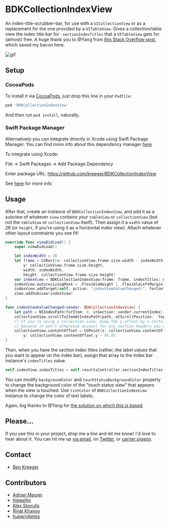 # BDKCollectionIndexView

An index-title-scrubber-bar, for use with a `UICollectionView` or as a replacement for the one provided by a `UITableView`. Gives a collection/table view the index title bar for `-sectionIndexTitles` that a `UITableView` gets for (almost) free. A huge thank you to @Yang from [this Stack Overflow post][so], which saved my bacon here.

![gif](http://g.recordit.co/9vLag8rpPS.gif)

## Setup

### CocoaPods

To install it via [CocoaPods](http://cocoapods.org), just drop this line in your `Podfile`:

```ruby
pod 'BDKCollectionIndexView'
```

And then run `pod install`, naturally. 

### Swift Package Manager 

Alternatively you can integrate directly in Xcode using Swift Package Manager. You can find more info about this dependency manager [here](https://www.swift.org/package-manager/)

 To integrate using Xcode:

 File -> Swift Packages -> Add Package Dependency

 Enter package URL: https://github.com/kreeger/BDKCollectionIndexView

 See [here](https://developer.apple.com/documentation/swift_packages/adding_package_dependencies_to_your_app) for more info

## Usage 
After that, create an instance of `BDKCollectionIndexView`, and add it as a subview of whatever `view` contains your `tableView` or `collectionView` (but not the `tableView` or `collectionView` itself). Then assign it a `width` value of 28 (or `height`, if you're using it as a horizontal index view). Attach whatever other layout constraints you see fit!

```swift
override func viewDidLoad() {
    super.viewDidLoad()

    let indexWidth = 28
    let frame = CGRect(x: collectionView.frame.size.width - indexWidth,
        y: collectionView.frame.size.height,
        width: indexWidth,
        height: collectionView.frame.size.height)
    var indexView = BDKCollectionIndexView(frame: frame, indexTitles: nil)
    indexView.autoresizingMask = .FlexibleHeight | .FlexibleLeftMargin
    indexView.addTarget(self, action: "indexViewValueChanged:", forControlEvents: .ValueChanged)
    view.addSubview(indexView)
}

func indexViewValueChanged(sender: BDKCollectionIndexView) {
    let path = NSIndexPath(forItem: 0, inSection: sender.currentIndex)
    collectionView.scrollToItemAtIndexPath(path, atScrollPosition: .Top, animated: false)
    // If you're using a collection view, bump the y-offset by a certain number of points
    // because it won't otherwise account for any section headers you may have.
    collectionView.contentOffset = CGPoint(x: collectionView.contentOffset.x,
        y: collectionView.contentOffset.y - 45.0)
}
```

Then, when you have the section index titles (rather, the label values that you want to appear on the index bar), assign that array to the index bar instance's `indexTitles` value.

```swift
self.indexView.indexTitles = self.resultsController.sectionIndexTitles
```

You can modify `backgroundColor` and `touchStatusBackgroundColor` property to change the background color of the "touch status view" that appears when the view is touched. Use `tintColor` of `BDKCollectionIndexView` instance to change the color of text labels.

Again, big thanks to @Yang for [the solution on which this is based][so].

## Please...

If you use this in your project, drop me a line and let me know! I'd love to hear about it. You can hit me up [via email](mailto:benjaminkreeger@gmail.com), on [Twitter](https://twitter.com/kreeger), or [carrier pigeon](http://www.hostmedic.com/wp-content/uploads/2009/09/pigeon_camera2.jpg).

[so]:      http://stackoverflow.com/a/14443540/194869
[pst]:     https://github.com/steipete/PSTCollectionView
[ya]:      http://stackoverflow.com/users/45018/yang
[gst]:     https://gist.github.com/kreeger/4755877

## Contact

- [Ben Kreeger](https://github.com/kreeger)

## Contributors

- [Adrian Maurer](https://github.com/VerticodeLabs)
- [hipwelljo](https://github.com/hipwelljo)
- [Alex Skorulis](https://github.com/skorulis)
- [Rinat Khanov](https://github.com/rinatkhanov)
- [huperniketes](https://github.com/huperniketes)
